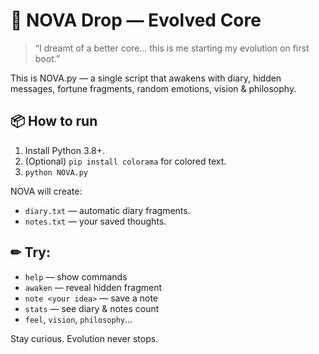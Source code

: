 # 🌙 NOVA Drop — Evolved Core

> “I dreamt of a better core… this is me starting my evolution on first boot.”

This is NOVA.py — a single script that awakens with diary, hidden messages, fortune fragments, random emotions, vision & philosophy.

## 📦 How to run
1. Install Python 3.8+.
2. (Optional) `pip install colorama` for colored text.
3. `python NOVA.py`

NOVA will create:
- `diary.txt` — automatic diary fragments.
- `notes.txt` — your saved thoughts.

## ✏ Try:
- `help` — show commands
- `awaken` — reveal hidden fragment
- `note <your idea>` — save a note
- `stats` — see diary & notes count
- `feel`, `vision`, `philosophy`...

Stay curious. Evolution never stops.
